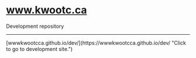 # www.kwootc.ca
Development repository
<hr style="height:1px;border-width:0;color:black;background-color:black" noshade >
[wwwkwootcca.github.io/dev/](https://wwwkwootcca.github.io/dev/ "Click to go to development site.")
